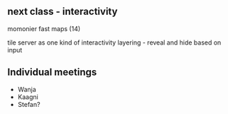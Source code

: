 


## next class - interactivity

momonier fast maps (14)

tile server as one kind of interactivity 
layering - reveal and hide based on input 

## Individual meetings

- Wanja
- Kaagni
- Stefan?